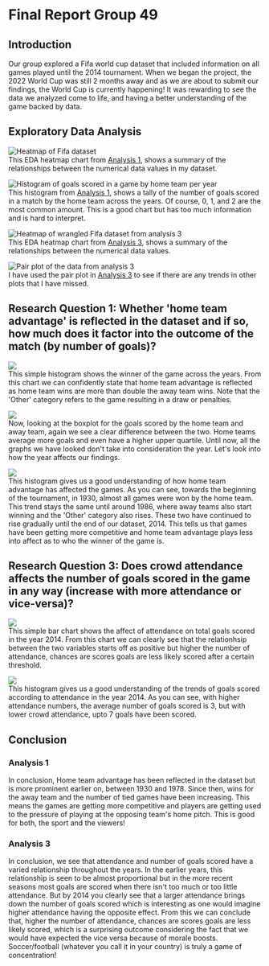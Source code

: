 # Final Report Group 49

## Introduction
Our group explored a Fifa world cup dataset that included information on all games played until the 2014 tournament. When we began the project, the 2022 World Cup was still 2 months away and as we are about to submit our findings, the World Cup is currently happening! It was rewarding to see the data we analyzed come to life, and having a better understanding of the game backed by data. 

## Exploratory Data Analysis

![Heatmap of Fifa dataset](/images/analysis1_eda1.png)  
This EDA heatmap chart from [Analysis 1](notebooks/analysis1.ipynb), shows a summary of the relationships between the numerical data values in my dataset.

![Histogram of goals scored in a game by home team per year](/images/analysis1_eda2.png)  
This histogram  from [Analysis 1](notebooks/analysis1.ipynb), shows a tally of the number of goals scored in a match by the home team across the years. Of course, 0, 1, and 2 are the most common amount. This is a good chart but has too much information and is hard to interpret.

![Heatmap of wrangled Fifa dataset from analysis 3](/images/analysis3_eda1.png)  
This EDA heatmap chart from [Analysis 3](notebooks/analysis3.ipynb), shows a summary of the relationships between the numerical data values.

![Pair plot of the data from analysis 3](/images/analysis3_eda2.png)  
I have used the pair plot in [Analysis 3](notebooks/analysis3.ipynb) to see if there are any trends in other plots that I have missed.  

  

## Research Question 1: Whether 'home team advantage' is reflected in the dataset and if so, how much does it factor into the outcome of the match (by number of goals)?

![](/images/analysis1_rq1.png)  
This simple histogram shows the winner of the game across the years. From this chart we can confidently state that home team advantage is reflected as home team wins are more than double the away team wins. Note that the 'Other' category refers to the game resulting in a draw or penalties. 

![](/images/analysis1_rq2.png)  
Now, looking at the boxplot for the goals scored by the home team and away team, again we see a clear difference between the two. Home teams average more goals and even have a higher upper quartile. Until now, all the graphs we have looked don't take into consideration the year. Let's look into how the year affects our findings. 

![](/images/analysis1_rq3.png)  
This histogram gives us a good understanding of how home team advantage has affected the games. As you can see, towards the beginning of the tournament, in 1930, almost all games were won by the home team. This trend stays the same until around 1986, where away teams also start winning and the 'Other' category also rises. These two have continued to rise gradually until the end of our dataset, 2014. This tells us that games have been getting more competitive and home team advantage plays less into affect as to who the winner of the game is.  


## Research Question 3: Does crowd attendance affects the number of goals scored in the game in any way (increase with more attendance or vice-versa)?

![](/images/analysis3_RQ1.png)  
This simple bar chart shows the affect of attendance on total goals scored in the year 2014. From this chart we can clearly see that the relationhsip between the two variables starts off as positive but higher the number of attendance, chances are scores goals are less likely scored after a certain threshold.

![](/images/analysis3_RQ2.png)  
This histogram gives us a good understanding of the trends of goals scored according to attendance in the year 2014. As you can see, with higher attendance numbers, the average number of goals scored is 3, but with lower crowd attendance, upto 7 goals have been scored.  


## Conclusion

### Analysis 1
In conclusion, Home team advantage has been reflected in the dataset but is more prominent earlier on, between 1930 and 1978. Since then, wins for the away team and the number of tied games have been increasing. This means the games are getting more competitive and players are getting used to the pressure of playing at the opposing team's home pitch. This is good for both, the sport and the viewers!

### Analysis 3
In conclusion, we see that attendance and number of goals scored have a varied relationship throughout the years. In the earlier years, this relationship is seen to be almost proportional but in the more recent seasons most goals are scored when there isn't too much or too little attendance. But by 2014 you clearly see that a larger attendance brings down the number of goals scored which is interesting as one would imagine higher attendance having the opposite effect. From this we can conclude that, higher the number of attendance, chances are scores goals are less likely scored, which is a surprising outcome considering the fact that we would have expected the vice versa because of morale boosts. Soccer/football (whatever you call it in your country) is truly a game of concentration!
